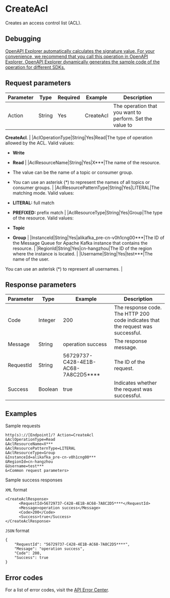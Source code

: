 # CreateAcl

Creates an access control list \(ACL\).

## Debugging

[OpenAPI Explorer automatically calculates the signature value. For your convenience, we recommend that you call this operation in OpenAPI Explorer. OpenAPI Explorer dynamically generates the sample code of the operation for different SDKs.](https://api.aliyun.com/#product=alikafka&api=CreateAcl&type=RPC&version=2019-09-16)

## Request parameters

|Parameter|Type|Required|Example|Description|
|---------|----|--------|-------|-----------|
|Action|String|Yes|CreateAcl|The operation that you want to perform. Set the value to

 **CreateAcl**. |
|AclOperationType|String|Yes|Read|The type of operation allowed by the ACL. Valid values:

 -   **Write**
-   **Read** |
|AclResourceName|String|Yes|X\*\*\*|The name of the resource.

 -   The value can be the name of a topic or consumer group.
-   You can use an asterisk \(\*\) to represent the names of all topics or consumer groups. |
|AclResourcePatternType|String|Yes|LITERAL|The matching mode. Valid values:

 -   **LITERAL:** full match
-   **PREFIXED:** prefix match |
|AclResourceType|String|Yes|Group|The type of the resource. Valid values:

 -   **Topic**
-   **Group** |
|InstanceId|String|Yes|alikafka\_pre-cn-v0h1cng00\*\*\*|The ID of the Message Queue for Apache Kafka instance that contains the resource. |
|RegionId|String|Yes|cn-hangzhou|The ID of the region where the instance is located. |
|Username|String|Yes|test\*\*\*|The name of the user.

 You can use an asterisk \(\*\) to represent all usernames. |

## Response parameters

|Parameter|Type|Example|Description|
|---------|----|-------|-----------|
|Code|Integer|200|The response code. The HTTP 200 code indicates that the request was successful. |
|Message|String|operation success|The response message. |
|RequestId|String|56729737-C428-4E1B-AC68-7A8C2D5\*\*\*\*|The ID of the request. |
|Success|Boolean|true|Indicates whether the request was successful. |

## Examples

Sample requests

```
http(s)://[Endpoint]/? Action=CreateAcl
&AclOperationType=Read
&AclResourceName=X***
&AclResourcePatternType=LITERAL
&AclResourceType=Group
&InstanceId=alikafka_pre-cn-v0h1cng00***
&RegionId=cn-hangzhou
&Username=test***
&<Common request parameters>
```

Sample success responses

`XML` format

```
<CreateAclResponse>
      <RequestId>56729737-C428-4E1B-AC68-7A8C2D5****</RequestId>
      <Message>operation success</Message>
      <Code>200</Code>
      <Success>true</Success>
</CreateAclResponse>
```

`JSON` format

```
{
    "RequestId": "56729737-C428-4E1B-AC68-7A8C2D5****",
    "Message": "operation success",
    "Code": 200,
    "Success": true
}
```

## Error codes

For a list of error codes, visit the [API Error Center](https://error-center.alibabacloud.com/status/product/alikafka).

